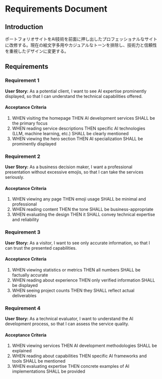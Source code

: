 # Requirements Document

## Introduction

ポートフォリオサイトをAI技術を前面に押し出したプロフェッショナルなサイトに改修する。現在の絵文字多用やカジュアルなトーンを排除し、技術力と信頼性を重視したデザインに変更する。

## Requirements

### Requirement 1

**User Story:** As a potential client, I want to see AI expertise prominently displayed, so that I can understand the technical capabilities offered.

#### Acceptance Criteria

1. WHEN visiting the homepage THEN AI development services SHALL be the primary focus
2. WHEN reading service descriptions THEN specific AI technologies (LLM, machine learning, etc.) SHALL be clearly mentioned
3. WHEN viewing the hero section THEN AI specialization SHALL be prominently displayed

### Requirement 2

**User Story:** As a business decision maker, I want a professional presentation without excessive emojis, so that I can take the services seriously.

#### Acceptance Criteria

1. WHEN viewing any page THEN emoji usage SHALL be minimal and professional
2. WHEN reading content THEN the tone SHALL be business-appropriate
3. WHEN evaluating the design THEN it SHALL convey technical expertise and reliability

### Requirement 3

**User Story:** As a visitor, I want to see only accurate information, so that I can trust the presented capabilities.

#### Acceptance Criteria

1. WHEN viewing statistics or metrics THEN all numbers SHALL be factually accurate
2. WHEN reading about experience THEN only verified information SHALL be displayed
3. WHEN seeing project counts THEN they SHALL reflect actual deliverables

### Requirement 4

**User Story:** As a technical evaluator, I want to understand the AI development process, so that I can assess the service quality.

#### Acceptance Criteria

1. WHEN viewing services THEN AI development methodologies SHALL be explained
2. WHEN reading about capabilities THEN specific AI frameworks and tools SHALL be mentioned
3. WHEN evaluating expertise THEN concrete examples of AI implementations SHALL be provided